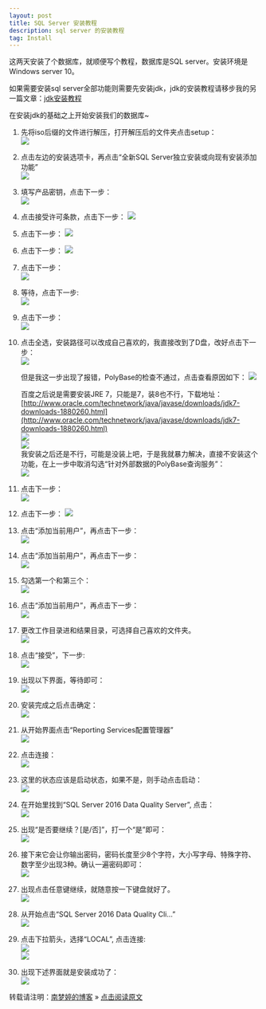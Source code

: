 ```yaml
---
layout: post
title: SQL Server 安装教程  
description: sql server 的安装教程
tag: Install
---
```


这两天安装了个数据库，就顺便写个教程，数据库是SQL server。安装环境是Windows server 10。    

如果需要安装sql server全部功能则需要先安装jdk，jdk的安装教程请移步我的另一篇文章：[jdk安装教程](https://norah2.github.io/2019/05/jdk_install)  

在安装jdk的基础之上开始安装我们的数据库~  

1. 先将iso后缀的文件进行解压，打开解压后的文件夹点击setup：  
    ![][pt_01]  
2. 点击左边的安装选项卡，再点击“全新SQL Server独立安装或向现有安装添加功能”   
    ![][pt_02]  
3. 填写产品密钥，点击下一步：  
    ![][pt_03]  
4. 点击接受许可条款，点击下一步：
    ![][pt_04]  
5. 点击下一步：
    ![][pt_05]  
6. 点击下一步：
    ![][pt_06]  
7. 点击下一步：  
    ![][pt_07]  
8. 等待，点击下一步:  
    ![][pt_08]  
9. 点击下一步：  
    ![][pt_09]  
10. 点击全选，安装路径可以改成自己喜欢的，我直接改到了D盘，改好点击下一步：  
    ![][pt_10]  
       
    但是我这一步出现了报错，PolyBase的检查不通过，点击查看原因如下： 
	![][pt_11]  
	
    百度之后说是需要安装JRE 7，只能是7，装8也不行，下载地址：[http://www.oracle.com/technetwork/java/javase/downloads/jdk7-downloads-1880260.html](http://www.oracle.com/technetwork/java/javase/downloads/jdk7-downloads-1880260.html)  
	![][pt_12]  
	![][pt_13]  
	我安装之后还是不行，可能是没装上吧，于是我就暴力解决，直接不安装这个功能，在上一步中取消勾选“针对外部数据的PolyBase查询服务”：  
	![][pt_14]  
11. 点击下一步：  
    ![][pt_15]  
12. 点击下一步：
    ![][pt_16]  
13. 点击“添加当前用户”，再点击下一步：  
    ![][pt_17]   
14. 点击“添加当前用户”，再点击下一步：  
    ![][pt_18]  
15. 勾选第一个和第三个：  
    ![][pt_19]  
16. 点击“添加当前用户”，再点击下一步：  
    ![][pt_20]  
17. 更改工作目录进和结果目录，可选择自己喜欢的文件夹。  
    ![][pt_21]  
18. 点击“接受”，下一步:  
    ![][pt_22]  
19. 出现以下界面，等待即可：  
    ![][pt_23]  
20. 安装完成之后点击确定：  
    ![][pt_24]  
21. 从开始界面点击“Reporting Services配置管理器”  
    ![][pt_25]  
22. 点击连接：  
    ![][pt_26]  
23. 这里的状态应该是启动状态，如果不是，则手动点击启动：  
    ![][pt_27]  
24. 在开始里找到“SQL Server 2016 Data Quality Server”, 点击：  
    ![][pt_28]  
25. 出现“是否要继续？[是/否]”，打一个“是”即可：  
    ![][pt_29]  
26. 接下来它会让你输出密码，密码长度至少8个字符，大小写字母、特殊字符、数字至少出现3种。确认一遍密码即可：  
    ![][pt_30]  
26. 出现点击任意键继续，就随意按一下键盘就好了。  
    ![][pt_31]  
27. 从开始点击“SQL Server 2016 Data Quality Cli...”  
    ![][pt_33]  
28. 点击下拉箭头，选择“LOCAL”, 点击连接:  
    ![][pt_35]  
    ![][pt_32]  
29. 出现下述界面就是安装成功了：  
    ![][pt_34]   



转载请注明：[南梦婷的博客](https://norah2.github.io) » [点击阅读原文](https://norah2.github.io/2019/05/SQL_Server_install/)   

<!--以下是本文用到的链接-->  

[pt_01]: /images/posts/SQL_Server_install/01.png
[pt_02]: /images/posts/SQL_Server_install/02.png
[pt_03]: /images/posts/SQL_Server_install/03.png
[pt_04]: /images/posts/SQL_Server_install/04.png
[pt_05]: /images/posts/SQL_Server_install/05.png
[pt_06]: /images/posts/SQL_Server_install/06.png
[pt_07]: /images/posts/SQL_Server_install/07.png
[pt_08]: /images/posts/SQL_Server_install/08.png
[pt_09]: /images/posts/SQL_Server_install/09.png
[pt_10]: /images/posts/SQL_Server_install/10.png
[pt_11]: /images/posts/SQL_Server_install/11.png
[pt_12]: /images/posts/SQL_Server_install/12.png
[pt_13]: /images/posts/SQL_Server_install/13.png
[pt_14]: /images/posts/SQL_Server_install/14.png
[pt_15]: /images/posts/SQL_Server_install/15.png
[pt_16]: /images/posts/SQL_Server_install/16.png
[pt_17]: /images/posts/SQL_Server_install/17.png
[pt_18]: /images/posts/SQL_Server_install/18.png
[pt_19]: /images/posts/SQL_Server_install/19.png
[pt_20]: /images/posts/SQL_Server_install/20.png
[pt_21]: /images/posts/SQL_Server_install/21.png
[pt_22]: /images/posts/SQL_Server_install/22.png
[pt_23]: /images/posts/SQL_Server_install/23.png
[pt_24]: /images/posts/SQL_Server_install/24.png
[pt_25]: /images/posts/SQL_Server_install/25.png
[pt_26]: /images/posts/SQL_Server_install/26.png
[pt_27]: /images/posts/SQL_Server_install/27.png
[pt_28]: /images/posts/SQL_Server_install/28.png
[pt_29]: /images/posts/SQL_Server_install/29.png
[pt_30]: /images/posts/SQL_Server_install/30.png
[pt_31]: /images/posts/SQL_Server_install/31.png
[pt_32]: /images/posts/SQL_Server_install/32.png
[pt_33]: /images/posts/SQL_Server_install/33.png
[pt_34]: /images/posts/SQL_Server_install/34.png
[pt_35]: /images/posts/SQL_Server_install/35.png
